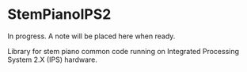 # StemPianoIPS2

In progress. A note will be placed here when ready.

Library for stem piano common code running on Integrated Processing System 2.X (IPS) hardware.